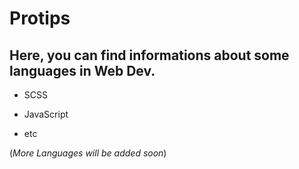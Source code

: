 # Protips

## Here, you can find informations about some languages in Web Dev.

- SCSS

- JavaScript

- etc

(*More Languages will be added soon*)
